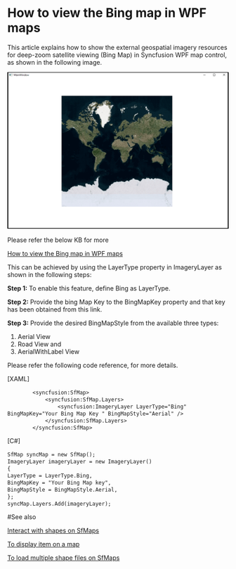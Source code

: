 # How to view the Bing map in WPF maps

This article explains how to show the external geospatial imagery resources for deep-zoom satellite viewing (Bing Map) in Syncfusion WPF map control, as shown in the following image. 

 ![Output image of BingMap](Output/BingMap.png)

 Please refer the below KB for more 

 [How to view the Bing map in WPF maps](https://www.syncfusion.com/kb/10799/?utm_medium=listing&utm_source=github-examples)

This can be achieved by using the LayerType property in ImageryLayer as shown in the following steps:

**Step 1:** To enable this feature, define Bing as LayerType.

**Step 2:** Provide the bing Map Key to the BingMapKey property and that key has been obtained from this link.

**Step 3:** Provide the desired BingMapStyle from the available three types:

1.	Aerial View
2.	Road View and
3.	AerialWithLabel View

Please refer the following code reference, for more details.

[XAML]
```
        <syncfusion:SfMap>
            <syncfusion:SfMap.Layers>
                <syncfusion:ImageryLayer LayerType="Bing" BingMapKey="Your Bing Map Key " BingMapStyle="Aerial" />
            </syncfusion:SfMap.Layers>
        </syncfusion:SfMap>
```

[C#]

```
SfMap syncMap = new SfMap();
ImageryLayer imageryLayer = new ImageryLayer()
{
LayerType = LayerType.Bing,
BingMapKey = "Your Bing Map key",
BingMapStyle = BingMapStyle.Aerial,
};
syncMap.Layers.Add(imageryLayer);
```	

#See also

[Interact with shapes on SfMaps](https://help.syncfusion.com/wpf/maps/map-selection)

[To display item on a map](https://help.syncfusion.com/wpf/maps/displaying-items-on-a-map)

[To load multiple shape files on SfMaps](https://help.syncfusion.com/wpf/maps/multilayer-support)

